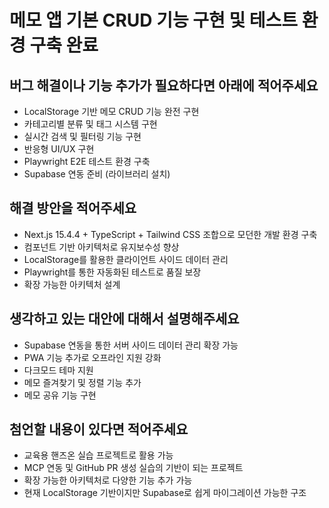 # 메모 앱 기본 CRUD 기능 구현 및 테스트 환경 구축 완료

## 버그 해결이나 기능 추가가 필요하다면 아래에 적어주세요

- LocalStorage 기반 메모 CRUD 기능 완전 구현
- 카테고리별 분류 및 태그 시스템 구현
- 실시간 검색 및 필터링 기능 구현
- 반응형 UI/UX 구현
- Playwright E2E 테스트 환경 구축
- Supabase 연동 준비 (라이브러리 설치)

## 해결 방안을 적어주세요

- Next.js 15.4.4 + TypeScript + Tailwind CSS 조합으로 모던한 개발 환경 구축
- 컴포넌트 기반 아키텍처로 유지보수성 향상
- LocalStorage를 활용한 클라이언트 사이드 데이터 관리
- Playwright를 통한 자동화된 테스트로 품질 보장
- 확장 가능한 아키텍처 설계

## 생각하고 있는 대안에 대해서 설명해주세요

- Supabase 연동을 통한 서버 사이드 데이터 관리 확장 가능
- PWA 기능 추가로 오프라인 지원 강화
- 다크모드 테마 지원
- 메모 즐겨찾기 및 정렬 기능 추가
- 메모 공유 기능 구현

## 첨언할 내용이 있다면 적어주세요

- 교육용 핸즈온 실습 프로젝트로 활용 가능
- MCP 연동 및 GitHub PR 생성 실습의 기반이 되는 프로젝트
- 확장 가능한 아키텍처로 다양한 기능 추가 가능
- 현재 LocalStorage 기반이지만 Supabase로 쉽게 마이그레이션 가능한 구조 